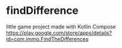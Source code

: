 # findDifference 
little game project made with Kotlin Compose  https://play.google.com/store/apps/details?id=com.immo.FindTheDifferences
